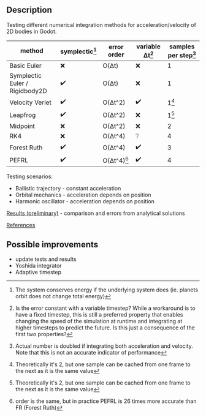 ## Description
Testing different numerical integration methods for acceleration/velocity of 2D bodies in Godot.

| method                         | symplectic[^1] | error order | variable Δt[^3] | samples per step[^2] |
|--------------------------------|----------------|-------------|-----------------|----------------------|
| Basic Euler                    | ❌             | O(Δt)       | ❌             | 1                    |
| Symplectic Euler / Rigidbody2D | ✔️             | O(Δt)       | ❌             | 1                    |
| Velocity Verlet                | ✔️             | O(Δt^2)     | ✔️             | 1[^4]                |
| Leapfrog                       | ✔️             | O(Δt^2)     | ❌             | 1[^4]                |
| Midpoint                       | ❌             | O(Δt^2)     | ❌             | 2                    |
| RK4                            | ❌             | O(Δt^4)     | ❔             | 4                    |
| Forest Ruth                    | ✔️             | O(Δt^4)     | ✔️             | 3                    |
| PEFRL                          | ✔️             | O(Δt^4)[^5] | ✔️             | 4                    |


[^1]: The system conserves energy if the underlying system does (ie. planets orbit does not change total energy)

[^2]: Actual number is doubled if integrating both acceleration and velocity. Note that this is not an accurate indicator of performance

[^3]: Is the error constant with a variable timestep? While a workaround is to have a fixed timestep, this is still a preferred property that enables changing the speed of the simulation at runtime and integrating at higher timesteps to predict the future. Is this just a consequence of the first two properties?

[^4]: Theoretically it's 2, but one sample can be cached from one frame to the next as it is the same value

[^5]: order is the same, but in practice PEFRL is 26 times more accurate than FR (Forest Ruth)

Testing scenarios:
- Ballistic trajectory - constant acceleration
- Orbital mechanics - acceleration depends on position
- Harmonic oscillator - acceleration depends on position

[Results (preliminary)](results.md) - comparison and errors from analytical solutions

[References](references.md)

## Possible improvements
- update tests and results
- Yoshida integrator
- Adaptive timestep